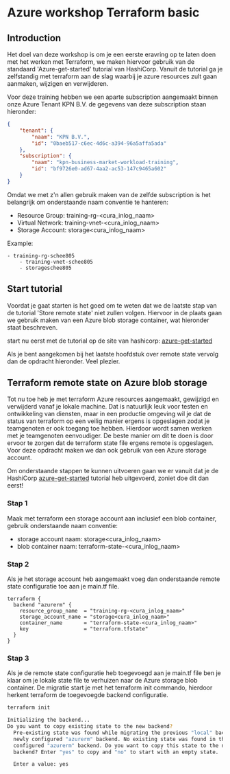 # Azure workshop Terraform basic

## Introduction
Het doel van deze workshop is om je een eerste eravring op te laten doen met het werken met Terraform, we maken hiervoor gebruik van de standaard 'Azure-get-started' tutorial van HashiCorp. Vanuit de tutorial ga je zelfstandig met terraform aan de slag waarbij je azure resources zult gaan aanmaken, wijzigen en verwijderen. 

Voor deze training hebben we een aparte subscription aangemaakt binnen onze Azure Tenant KPN B.V. de gegevens van deze subscription staan hieronder:

```json
{
	"tenant": {
		"naam": "KPN B.V.",
		"id": "0baeb517-c6ec-4d6c-a394-96a5affa5ada"
	},
	"subscription": {
		"naam": "kpn-business-market-workload-training",
		"id": "bf9726e0-ad67-4aa2-ac53-147c9465a602"
	}
}
```

Omdat we met z'n allen gebruik maken van de zelfde subscription is het belangrijk om onderstaande naam conventie te hanteren:

- Resource Group: training-rg-<cura_inlog_naam>
- Virtual Network: training-vnet-<cura_inlog_naam>
- Storage Account: storage<cura_inlog_naam>

Example:
```
- training-rg-schee805
    - training-vnet-schee805
    - storageschee805
```

## Start tutorial
Voordat je gaat starten is het goed om te weten dat we de laatste stap van de tutorial 'Store remote state' niet zullen volgen. Hiervoor in de plaats gaan we gebruik maken van een Azure blob storage container, wat hieronder staat beschreven.

start nu eerst met de tutorial op de site van hashicorp: [azure-get-started](https://developer.hashicorp.com/terraform/tutorials/azure-get-started)

Als je bent aangekomen bij het laatste hoofdstuk over remote state vervolg dan de opdracht hieronder. Veel plezier.


## Terraform remote state on Azure blob storage
Tot nu toe heb je met terraform Azure resources aangemaakt, gewijzigd en verwijderd vanaf je lokale machine. Dat is natuurlijk leuk voor testen en ontwikkeling van diensten, maar in een productie omgeving wil je dat de status van terraform op een veilig manier ergens is opgeslagen zodat je teamgenoten er ook toegang toe hebben. Hierdoor wordt samen werken met je teamgenoten eenvoudiger. De beste manier om dit te doen is door ervoor te zorgen dat de terraform state file ergens remote is opgeslagen. Voor deze opdracht maken we dan ook gebruik van een Azure storage account.

Om onderstaande stappen te kunnen uitvoeren gaan we er vanuit dat je de HashiCorp [azure-get-started](https://developer.hashicorp.com/terraform/tutorials/azure-get-started) tutorial heb uitgevoerd, zoniet doe dit dan eerst!

### Stap 1
Maak met terraform een storage account aan inclusief een blob container, gebruik onderstaande naam conventie:
- storage account naam: storage<cura_inlog_naam>
- blob container naam: terraform-state-<cura_inlog_naam>

### Stap 2
Als je het storage account heb aangemaakt voeg dan onderstaande remote state configuratie toe aan je main.tf file.

```hcl
terraform {
  backend "azurerm" {
    resource_group_name  = "training-rg-<cura_inlog_naam>"
    storage_account_name = "storage<cura_inlog_naam>"
    container_name       = "terraform-state-<cura_inlog_naam>"
    key                  = "terraform.tfstate"
  }
}
```

### Stap 3
Als je de remote state configuratie heb toegevoegd aan je main.tf file ben je klaar om je lokale state file te verhuizen naar de Azure storage blob container. De migratie start je met het terraform init commando, hierdoor herkent terraform de toegevoegde backend configuratie.

```bash
terraform init

Initializing the backend...
Do you want to copy existing state to the new backend?
  Pre-existing state was found while migrating the previous "local" backend to the
  newly configured "azurerm" backend. No existing state was found in the newly
  configured "azurerm" backend. Do you want to copy this state to the new "azurerm"
  backend? Enter "yes" to copy and "no" to start with an empty state.

  Enter a value: yes
```


